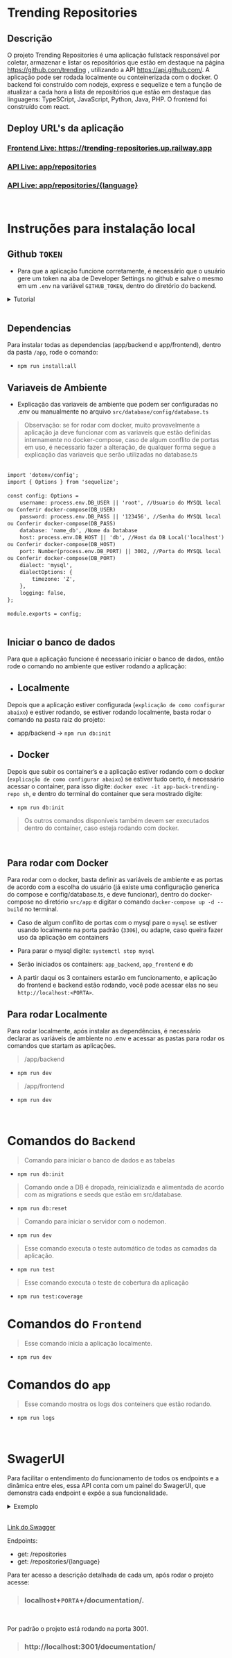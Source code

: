 # Trending Repositories

## Descrição

O projeto Trending Repositories é uma aplicação fullstack responsável por coletar, armazenar e listar os repositórios que estão em destaque na página https://github.com/trending , utilizando a API https://api.github.com/.
A aplicação pode ser rodada localmente ou conteinerizada com o docker. O backend foi construído com nodejs, express e sequelize e tem a função de atualizar a cada hora a lista de repositórios que estão em destaque das linguagens: TypeSCript, JavaScript, Python, Java, PHP. O frontend foi construído com react.

## Deploy URL's da aplicação 

### <a href="https://trending-repositories.up.railway.app/">Frontend Live:  https://trending-repositories.up.railway.app</a>

### <a href="https://api-trending-repositories.up.railway.app/repositories">API Live: app/repositories</a>
### <a href="https://api-trending-repositories.up.railway.app/repositories/javascript">API Live: app/repositories/{language}</a>

<br>

# Instruções para instalação local
## Github `TOKEN`

- Para que a aplicação funcione corretamente, é necessário que o usuário gere um token na aba de Developer Settings no github e salve o mesmo em um `.env` na variável `GITHUB_TOKEN`, dentro do diretório do backend.

 <details>
  <summary>Tutorial</summary>

  1. Logado na sua conta, clique no seu icone de usuario e vá até `settings`

  <img src="./assets/tokenTutorial/TOKEN-1.png" alt="Descrição da imagem">

  <br>

  2. Após isso no lado esquerdo da tela, navegue até o superior e clique em `Developer Settings`

  <img src="./assets/tokenTutorial/TOKEN-2.png" alt="Descrição da imagem">

  <br>

  3. Então clique em `personal acess token` e `tokens classic`

  <img src="./assets/tokenTutorial/TOKEN-3.png" alt="Descrição da imagem">

  <br>

  4. Clique em `Generate new token` e em `Generate new token (classic)`

  <img src="./assets/tokenTutorial/TOKEN-4.png" alt="Descrição da imagem">

  <br>

  5. Marque apenas a opção `public_repo`

  <img src="./assets/tokenTutorial/TOKEN-5.png" alt="Descrição da imagem">

  <br>

  5. Clique em `Generate Token` no final da pagina, e o sue token será exibido na tela.

  <img src="./assets/tokenTutorial/TOKEN-6.png" alt="Descrição da imagem">


</details>

<br>

## Dependencias

Para instalar todas as dependencias (app/backend e app/frontend), dentro da pasta `/app`, rode o comando:

- `npm run install:all`

## Variaveis de Ambiente

- Explicação das variaveis de ambiente que podem ser configuradas no .env ou manualmente no arquivo `src/database/config/database.ts`

> Observação: se for rodar com docker, muito provavelmente a aplicação ja deve funcionar com as variaveis que estão definidas internamente no docker-compose, caso de algum conflito de portas em uso, é necessario fazer a alteração, de qualquer forma segue a explicação das variaveis que serão utilizadas no database.ts

<pre>
  <code>
import 'dotenv/config';
import { Options } from 'sequelize';

const config: Options = 
    username: process.env.DB_USER || 'root', //Usuario do MYSQL local ou Conferir docker-compose(DB_USER)
    password: process.env.DB_PASS || '123456', //Senha do MYSQL local ou Conferir docker-compose(DB_PASS)
    database: 'name_db', /Nome da Database
    host: process.env.DB_HOST || 'db', //Host da DB Local('localhost') ou Conferir docker-compose(DB_HOST) 
    port: Number(process.env.DB_PORT) || 3002, //Porta do MYSQL local ou Conferir docker-compose(DB_PORT)
    dialect: 'mysql',
    dialectOptions: {
        timezone: 'Z',
    },
    logging: false,
};

module.exports = config;
  </code>
</pre>



## Iniciar o banco de dados

Para que a aplicação funcione é necessario iniciar o banco de dados, então rode o comando no ambiente que estiver rodando a aplicação:

- ## Localmente 
Depois que a aplicação estiver configurada (`explicação de como configurar abaixo`) e estiver rodando, se estiver rodando localmente, basta rodar o comando na pasta raiz do projeto:

- app/backend -> `npm run db:init`

- ## Docker 
Depois que subir os container’s e a aplicação estiver rodando com o docker (`explicação de como configurar abaixo`) se estiver tudo certo, é necessário acessar o container, para isso digite:
`docker exec -it app-back-trending-repo sh`, e dentro do terminal do container que sera mostrado digite:


- `npm run db:init`

> Os outros comandos disponíveis também devem ser executados dentro do container, caso esteja rodando com docker.

<br>

## Para rodar com Docker

Para rodar com o docker, basta definir as variáveis de ambiente e as portas de acordo com a escolha do usuário  (já existe uma configuração generica do compose e config/database.ts, e deve funcionar), dentro do docker-compose no diretório `src/app` e digitar o comando `docker-compose up -d --build` no terminal.

-   Caso de algum conflito de portas com o mysql pare o `mysql` se estiver usando localmente na porta padrão (`3306`), ou adapte, caso queira fazer uso da aplicação em containers
-   Para parar o mysql digite: `systemctl stop mysql`

-   Serão iniciados os containers: `app_backend`, `app_frontend` e `db`  

-   A partir daqui os 3 containers estarão em funcionamento, e aplicação do frontend e backend estão rodando, você pode acessar elas no seu `http://localhost:<PORTA>`.

## Para rodar Localmente

Para rodar localmente, após instalar as dependências, é necessário declarar as variáveis de ambiente no .env e acessar as pastas para rodar os comandos que startam as aplicações.

> /app/backend

 - `npm run dev`


> /app/frontend

-  `npm run dev`




<br>

# Comandos do `Backend` 


> Comando para iniciar o banco de dados e as tabelas

- `npm run db:init`

 > Comando onde a DB é dropada, reinicializada e alimentada de acordo com as migrations e seeds que estão em src/database.

- `npm run db:reset`

>  Comando para iniciar o servidor com o nodemon.

-  `npm run dev`

> Esse comando executa o teste automático de todas as camadas da aplicação.

-  `npm run test`

>  Esse comando executa o teste de cobertura da aplicação

 - `npm run test:coverage`


# Comandos do `Frontend`

>  Esse comando inicia a aplicação localmente.
 
- `npm run dev`

# Comandos do `app`

>  Esse comando mostra os logs dos conteiners que estão rodando.
 
- `npm run logs`


<br>

# SwagerUI

Para facilitar o entendimento do funcionamento de todos os endpoints e a dinâmica entre eles, essa API conta com um painel do SwagerUI, que demonstra cada endpoint e expõe a sua funcionalidade.


 
 <details>
  <summary>Exemplo</summary>
  <img src="./assets/swagger.png" alt="Descrição da imagem">
</details>

<br>

<a href="https://swagger.io/">Link do Swagger</a>

Endpoints:

-   get: /repositories
-   get: /repositories/{language}

Para ter acesso a descrição detalhada de cada um, após rodar o projeto acesse:
<br>

> ### localhost+`PORTA`+/documentation/.

 <br>

Por padrão o projeto está rodando na porta 3001.

> ### http://localhost:3001/documentation/

